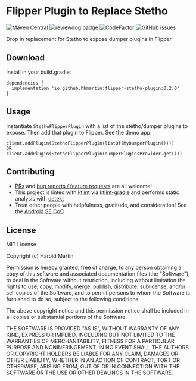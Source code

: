# Flipper Plugin to Replace Stetho

[![Maven Central](https://img.shields.io/maven-central/v/io.github.hbmartin/flipper-stetho-plugin?color=6D3DEE)](https://repo.maven.apache.org/maven2/io/github/hbmartin/flipper-stetho-plugin/)
[![reviewdog badge](https://github.com/hbmartin/flipper-plugin-stetho/actions/workflows/reviewdog.yml/badge.svg)](https://github.com/hbmartin/flipper-plugin-stetho/actions/workflows/reviewdog.yml)
[![CodeFactor](https://www.codefactor.io/repository/github/hbmartin/flipper-plugin-stetho/badge)](https://www.codefactor.io/repository/github/hbmartin/flipper-plugin-stetho)
[![GitHub issues](https://img.shields.io/github/issues/hbmartin/flipper-plugin-stetho)](https://github.com/hbmartin/flipper-plugin-stetho/issues)

Drop in replacement for Stetho to expose dumper plugins in Flipper

## Download

Install in your build.gradle:

```
dependencies {
  implementation 'io.github.hbmartin:flipper-stetho-plugin:0.2.0'
}
```


## Usage

Instantiate `StethoFlipperPlugin` with a list of the stetho/dumper plugins to expose. Then add that plugin to Flipper. See the demo app.

```
client.addPlugin(StethoFlipperPlugin(listOf(MyDumperPlugin())))
OR
client.addPlugin(StethoFlipperPlugin(dumperPluginsProvider.get()))
```

## Contributing

* [PRs](https://github.com/hbmartin/flipper-plugin-stetho/pulls) and [bug reports / feature requests](https://github.com/hbmartin/flipper-plugin-stetho/issues) are all welcome!
* This project is linted with [ktlint](https://github.com/pinterest/ktlint) via [ktlint-gradle](https://github.com/JLLeitschuh/ktlint-gradle/tags) and performs static analysis with [detekt](https://github.com/detekt/detekt)
* Treat other people with helpfulness, gratitude, and consideration! See the [Android SE CoC](https://android.stackexchange.com/conduct)

## License

MIT License

Copyright (c) Harold Martin

Permission is hereby granted, free of charge, to any person obtaining a copy
of this software and associated documentation files (the "Software"), to deal
in the Software without restriction, including without limitation the rights
to use, copy, modify, merge, publish, distribute, sublicense, and/or sell
copies of the Software, and to permit persons to whom the Software is
furnished to do so, subject to the following conditions:

The above copyright notice and this permission notice shall be included in all
copies or substantial portions of the Software.

THE SOFTWARE IS PROVIDED "AS IS", WITHOUT WARRANTY OF ANY KIND, EXPRESS OR
IMPLIED, INCLUDING BUT NOT LIMITED TO THE WARRANTIES OF MERCHANTABILITY,
FITNESS FOR A PARTICULAR PURPOSE AND NONINFRINGEMENT. IN NO EVENT SHALL THE
AUTHORS OR COPYRIGHT HOLDERS BE LIABLE FOR ANY CLAIM, DAMAGES OR OTHER
LIABILITY, WHETHER IN AN ACTION OF CONTRACT, TORT OR OTHERWISE, ARISING FROM,
OUT OF OR IN CONNECTION WITH THE SOFTWARE OR THE USE OR OTHER DEALINGS IN THE
SOFTWARE.
